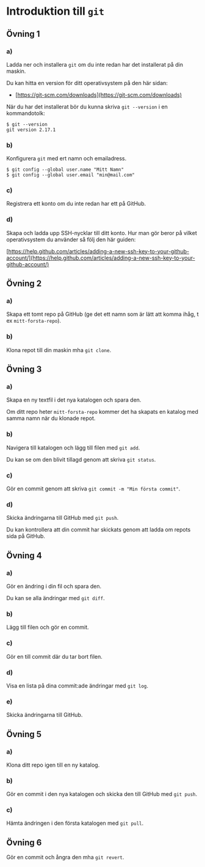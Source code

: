 # Introduktion till `git`

## Övning 1

### a)

Ladda ner och installera `git` om du inte redan har det installerat på din maskin.

Du kan hitta en version för ditt operativsystem på den här sidan:

* [https://git-scm.com/downloads](https://git-scm.com/downloads)

När du har det installerat bör du kunna skriva `git --version` i en kommandotolk:

```
$ git --version  
git version 2.17.1
```

### b)

Konfigurera `git` med ert namn och emailadress.

```
$ git config --global user.name "Mitt Namn"  
$ git config --global user.email "min@mail.com"
```

### c)

Registrera ett konto om du inte redan har ett på GitHub.

### d)

Skapa och ladda upp SSH-nycklar till ditt konto. Hur man gör beror på vilket operativsystem du använder så följ den här guiden:

[https://help.github.com/articles/adding-a-new-ssh-key-to-your-github-account/](https://help.github.com/articles/adding-a-new-ssh-key-to-your-github-account/)

## Övning 2

### a)

Skapa ett tomt repo på GitHub (ge det ett namn som är lätt att komma ihåg, t ex `mitt-forsta-repo`).

### b)

Klona repot till din maskin mha `git clone`.

## Övning 3

### a)

Skapa en ny textfil i det nya katalogen och spara den.

Om ditt repo heter `mitt-forsta-repo` kommer det ha skapats en katalog med samma namn när du klonade repot.

### b)

Navigera till katalogen och lägg till filen med `git add`.

Du kan se om den blivit tillagd genom att skriva `git status`.

### c)

Gör en commit genom att skriva `git commit -m "Min första commit"`.

### d)

Skicka ändringarna till GitHub med `git push`.

Du kan kontrollera att din commit har skickats genom att ladda om repots sida på GitHub.

## Övning 4

### a)

Gör en ändring i din fil och spara den.

Du kan se alla ändringar med `git diff`.

### b)

Lägg till filen och gör en commit.

### c)

Gör en till commit där du tar bort filen.

### d)

Visa en lista på dina commit:ade ändringar med `git log`.

### e)

Skicka ändringarna till GitHub.

## Övning 5

### a)

Klona ditt repo igen till en ny katalog.

### b)

Gör en commit i den nya katalogen och skicka den till GitHub med `git push`.

### c)

Hämta ändringen i den första katalogen med `git pull`.

## Övning 6

Gör en commit och ångra den mha `git revert`.
